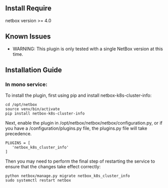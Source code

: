 
## Install Require

netbox version >= 4.0

## Known Issues

- WARNING: This plugin is only tested with a single NetBox version at this time.

## Installation Guide

### In mono service:

To install the plugin, first using pip and install netbox-k8s-cluster-info:

   ```
   cd /opt/netbox
   source venv/bin/activate
   pip install netbox-k8s-cluster-info
   ```

Next, enable the plugin in /opt/netbox/netbox/netbox/configuration.py, or if you have a /configuration/plugins.py file, the plugins.py file will take precedence.

   ```
   PLUGINS = [
      'netbox_k8s_cluster_info'
   ]
   ```
Then you may need to perform the final step of restarting the service to ensure that the changes take effect correctly:

   ```
   python netbox/manage.py migrate netbox_k8s_cluster_info
   sudo systemctl restart netbox
   ```
